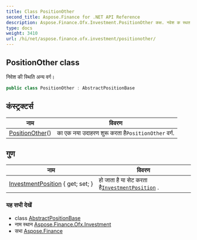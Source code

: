 ```yaml
---
title: Class PositionOther
second_title: Aspose.Finance for .NET API Reference
description: Aspose.Finance.Ofx.Investment.PositionOther कक्ष. नवेश क स्थत अन्य वर्ग
type: docs
weight: 3410
url: /hi/net/aspose.finance.ofx.investment/positionother/
---
```

## PositionOther class

निवेश की स्थिति अन्य वर्ग।

```csharp
public class PositionOther : AbstractPositionBase
```

## कंस्ट्रक्टर्स

| नाम | विवरण |
| --- | --- |
| [PositionOther](positionother/)() | का एक नया उदाहरण शुरू करता है`PositionOther` वर्ग. |

## गुण

| नाम | विवरण |
| --- | --- |
| [InvestmentPosition](../../aspose.finance.ofx.investment/abstractpositionbase/investmentposition/) { get; set; } | हो जाता है या सेट करता है[`InvestmentPosition`](../abstractpositionbase/investmentposition/) . |

### यह सभी देखें

* class [AbstractPositionBase](../abstractpositionbase/)
* नाम स्थान [Aspose.Finance.Ofx.Investment](../../aspose.finance.ofx.investment/)
* सभा [Aspose.Finance](../../)


